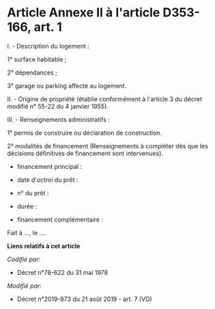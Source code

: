 # Article Annexe II à l'article D353-166, art. 1

I. - Description du logement :

1° surface habitable ;

2° dépendances ;

3° garage ou parking affecté au logement.

II. - Origine de propriété (établie conformément à l'article 3 du décret modifié n° 55-22 du 4 janvier 1955).

III. - Renseignements administratifs :

1° permis de construire ou déclaration de construction.

2° modalités de financement (Renseignements à compléter dès que les décisions définitives de financement sont intervenues).

- financement principal :

- date d'octroi du prêt :

- n° du prêt :

- durée :

- financement complémentaire :

Fait à ..., le ....

**Liens relatifs à cet article**

_Codifié par_:

  - Décret n°78-622 du 31 mai 1978

_Modifié par_:

  - Décret n°2019-873 du 21 août 2019 - art. 7 (VD)
